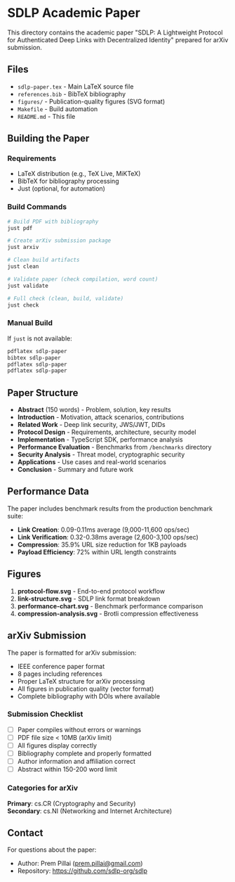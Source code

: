 # SDLP Academic Paper

This directory contains the academic paper "SDLP: A Lightweight Protocol for Authenticated Deep Links with Decentralized Identity" prepared for arXiv submission.

## Files

- `sdlp-paper.tex` - Main LaTeX source file
- `references.bib` - BibTeX bibliography  
- `figures/` - Publication-quality figures (SVG format)
- `Makefile` - Build automation
- `README.md` - This file

## Building the Paper

### Requirements

- LaTeX distribution (e.g., TeX Live, MiKTeX)
- BibTeX for bibliography processing
- Just (optional, for automation)

### Build Commands

```bash
# Build PDF with bibliography
just pdf

# Create arXiv submission package
just arxiv

# Clean build artifacts
just clean

# Validate paper (check compilation, word count)
just validate

# Full check (clean, build, validate)
just check
```

### Manual Build

If `just` is not available:

```bash
pdflatex sdlp-paper
bibtex sdlp-paper
pdflatex sdlp-paper
pdflatex sdlp-paper
```

## Paper Structure

- **Abstract** (150 words) - Problem, solution, key results
- **Introduction** - Motivation, attack scenarios, contributions
- **Related Work** - Deep link security, JWS/JWT, DIDs
- **Protocol Design** - Requirements, architecture, security model
- **Implementation** - TypeScript SDK, performance analysis
- **Performance Evaluation** - Benchmarks from `/benchmarks` directory
- **Security Analysis** - Threat model, cryptographic security
- **Applications** - Use cases and real-world scenarios
- **Conclusion** - Summary and future work

## Performance Data

The paper includes benchmark results from the production benchmark suite:

- **Link Creation**: 0.09-0.11ms average (9,000-11,600 ops/sec)
- **Link Verification**: 0.32-0.38ms average (2,600-3,100 ops/sec)  
- **Compression**: 35.9% URL size reduction for 1KB payloads
- **Payload Efficiency**: 72% within URL length constraints

## Figures

1. **protocol-flow.svg** - End-to-end protocol workflow
2. **link-structure.svg** - SDLP link format breakdown  
3. **performance-chart.svg** - Benchmark performance comparison
4. **compression-analysis.svg** - Brotli compression effectiveness

## arXiv Submission

The paper is formatted for arXiv submission:

- IEEE conference paper format
- 8 pages including references
- Proper LaTeX structure for arXiv processing
- All figures in publication quality (vector format)
- Complete bibliography with DOIs where available

### Submission Checklist

- [ ] Paper compiles without errors or warnings
- [ ] PDF file size < 10MB (arXiv limit)
- [ ] All figures display correctly
- [ ] Bibliography complete and properly formatted
- [ ] Author information and affiliation correct
- [ ] Abstract within 150-200 word limit

### Categories for arXiv

**Primary**: cs.CR (Cryptography and Security)  
**Secondary**: cs.NI (Networking and Internet Architecture)

## Contact

For questions about the paper:
- Author: Prem Pillai (prem.pillai@gmail.com)
- Repository: https://github.com/sdlp-org/sdlp
